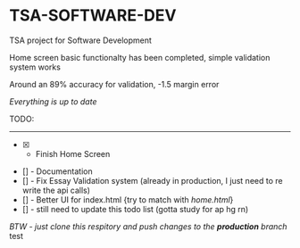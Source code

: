# TSA-SOFTWARE-DEV
TSA project for Software Development


Home screen basic functionalty has been completed, simple validation system works

Around an 89% accuracy for validation, -1.5 margin error

*Everything is up to date* 

TODO: 
_____

- [x] - Finish Home Screen
- [] - Documentation
- [] - Fix Essay Validation system (already in production, I just need to re write the api calls)
- [] - Better UI for index.html {try to match with *home.html*}
- [] - still need to update this todo list (gotta study for ap hg rn)

*BTW - just clone this respitory and push changes to the **production** branch*
test